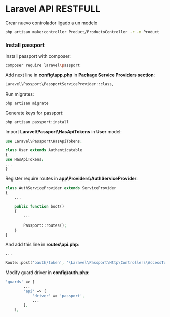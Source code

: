 # Laravel API RESTFULL

Crear nuevo controlador ligado a un modelo

```bash
php artisan make:controller Product/ProductoController -r -m Product
```

### Install passport

Install passport with composer:
```bash
composer require laravel\passport
```

Add next line in **config\app.php** in **Package Service Providers section**:
```bash
Laravel\Passport\PassportServiceProvider::class,
```

Run migrates:
```bash
php artisan migrate
```

Generate keys for passport:
```bash
php artisan passport:install
```

Import **Laravel\Passport\HasApiTokens** in **User** model:
```php
use Laravel\Passport\HasApiTokens;

class User extends Authenticatable
{
use HasApiTokens;
...
}
```

Register require routes in **app\Providers\AuthServiceProvider**:
```php
class AuthServiceProvider extends ServiceProvider
{
    ...
    
    public function boot()
    {
        ...
        
        Passport::routes();
    }
}
```

And add this line in **routes\api.php**:
```php
...

Route::post('oauth/token', '\Laravel\Passport\Http\Controllers\AccessTokenController@issueToken');
```

Modify guard driver in **config\auth.php**:
```php
'guards' => [        
        ...        
        'api' => [
            'driver' => 'passport',
            ...
        ],
    ],
```
